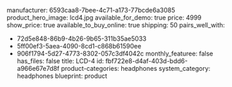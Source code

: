 manufacturer: 6593caa8-7bee-4c71-a173-77bcde6a3085
product_hero_image: lcd4.jpg
available_for_demo: true
price: 4999
show_price: true
available_to_buy_online: true
shipping: 50
pairs_well_with:
  - 72d5e848-86b9-4b26-9b65-311b35ae5033
  - 5ff00ef3-5aea-4090-8cd1-c868b61590ee
  - 906f1794-5d27-4773-8302-057c3df4042c
monthly_featuree: false
has_files: false
title: LCD-4
id: fbf722e8-d4af-403d-bdd6-a966e67e7d8f
product-categories: headphones
system_category: headphones
blueprint: product
